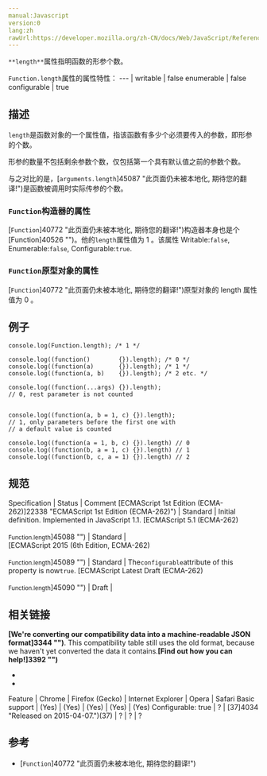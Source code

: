 ```yaml
---
manual:Javascript
version:0
lang:zh
rawUrl:https://developer.mozilla.org/zh-CN/docs/Web/JavaScript/Reference/Global_Objects/Function/Length#
---
```






`**length**`属性指明函数的形参个数。


`Function.length`属性的属性特性： 
 ---  | 
writable | false 
enumerable | false 
configurable | true 



## 描述<a name="Description"></a>


`length`是函数对象的一个属性值，指该函数有多少个必须要传入的参数，即形参的个数。



形参的数量不包括剩余参数个数，仅包括第一个具有默认值之前的参数个数。



与之对比的是，[`arguments.length`]45087 "此页面仍未被本地化, 期待您的翻译!")是函数被调用时实际传参的个数。


### `Function`构造器的属性<a name="Function_构造器的属性"></a>


[`Function`]40772 "此页面仍未被本地化, 期待您的翻译!")构造器本身也是个[Function]40526 "")。他的`length`属性值为 1 。该属性 Writable:`false`, Enumerable:`false`, Configurable:`true`.


### `Function`原型对象的属性<a name="Function_原型对象的属性"></a>


[`Function`]40772 "此页面仍未被本地化, 期待您的翻译!")原型对象的 length 属性值为 0 。


## 例子<a name="Examples"></a>

```
console.log(Function.length); /* 1 */

console.log((function()        {}).length); /* 0 */
console.log((function(a)       {}).length); /* 1 */
console.log((function(a, b)    {}).length); /* 2 etc. */

console.log((function(...args) {}).length); 
// 0, rest parameter is not counted


console.log((function(a, b = 1, c) {}).length);
// 1, only parameters before the first one with 
// a default value is counted

console.log((function(a = 1, b, c) {}).length) // 0
console.log((function(b, a = 1, c) {}).length) // 1
console.log((function(b, c, a = 1) {}).length) // 2
```





## 规范<a name="规范"></a>

Specification | Status | Comment 
[ECMAScript 1st Edition (ECMA-262)]22338 "ECMAScript 1st Edition (ECMA-262)") | Standard | Initial definition. Implemented in JavaScript 1.1. 
[ECMAScript 5.1 (ECMA-262)<br></br><small>Function.length</small>]45088 "") | Standard |  
[ECMAScript 2015 (6th Edition, ECMA-262)<br></br><small>Function.length</small>]45089 "") | Standard | The`configurable`attribute of this property is now`true`. 
[ECMAScript Latest Draft (ECMA-262)<br></br><small>Function.length</small>]45090 "") | Draft |  


## 相关链接<a name="相关链接"></a>


**[We&#39;re converting our compatibility data into a machine-readable JSON format]3344 "")**. This compatibility table still uses the old format, because we haven&#39;t yet converted the data it contains.**[Find out how you can help!]3392 "")**


* 
* 

Feature | Chrome | Firefox (Gecko) | Internet Explorer | Opera | Safari 
Basic support | (Yes) | (Yes) | (Yes) | (Yes) | (Yes) 
Configurable: true | ? | [37]4034 "Released on 2015-04-07.")(37) | ? | ? | ? 





## 参考<a name="参考"></a>

* [`Function`]40772 "此页面仍未被本地化, 期待您的翻译!")





